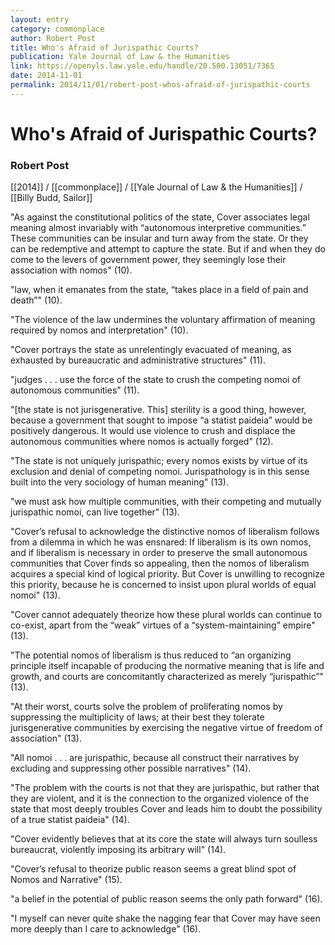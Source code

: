 ```yaml
---
layout: entry
category: commonplace
author: Robert Post
title: Who's Afraid of Jurispathic Courts?
publication: Yale Journal of Law & the Humanities
link: https://openyls.law.yale.edu/handle/20.500.13051/7365
date: 2014-11-01
permalink: 2014/11/01/robert-post-whos-afraid-of-jurispathic-courts
---
```


# Who's Afraid of Jurispathic Courts?

### Robert Post

[[2014]] / [[commonplace]] / [[Yale Journal of Law & the Humanities]] / [[Billy Budd, Sailor]]

"As against the constitutional politics of the state, Cover associates legal meaning almost invariably with “autonomous interpretive communities.” These communities can be insular and turn away from the state. Or they can be redemptive and attempt to capture the state. But if and when they do come to the levers of government power, they seemingly lose their association with nomos" (10). 

"law, when it emanates from the state, “takes place in a field of pain and death”" (10).

"The violence of the law undermines the voluntary affirmation of meaning required by nomos and interpretation" (10).

"Cover portrays the state as unrelentingly evacuated of meaning, as exhausted by bureaucratic and administrative structures" (11).

"judges . . . use the force of the state to crush the competing nomoi of autonomous communities" (11).

"[the state is not jurisgenerative. This] sterility is a good thing, however, because a government that sought to impose “a statist paideia” would be positively dangerous. It would use violence to crush and displace the autonomous communities where nomos is actually forged" (12).

"The state is not uniquely jurispathic; every nomos exists by virtue of its exclusion and denial of competing nomoi. Jurispathology is in this sense built into the very sociology of human meaning" (13).

"we must ask how multiple communities, with their competing and mutually jurispathic nomoi, can live together" (13).

"Cover’s refusal to acknowledge the distinctive nomos of liberalism follows from a dilemma in which he was ensnared: If liberalism is its own nomos, and if liberalism is necessary in order to preserve the small autonomous communities that Cover finds so appealing, then the nomos of liberalism acquires a special kind of logical priority. But Cover is unwilling to recognize this priority, because he is concerned to insist upon plural worlds of equal nomoi" (13).

"Cover cannot adequately theorize how these plural worlds can continue to co-exist, apart from the “weak” virtues of a “system-maintaining” empire" (13).

"The potential nomos of liberalism is thus reduced to “an organizing principle itself incapable of producing the normative meaning that is life and growth, and courts are concomitantly characterized as merely “jurispathic”" (13).

"At their worst, courts solve the problem of proliferating nomos by suppressing the multiplicity of laws; at their best they tolerate jurisgenerative communities by exercising the negative virtue of freedom of association" (13).

"All nomoi . . . are jurispathic, because all construct their narratives by excluding and suppressing other possible narratives" (14).

"The problem with the courts is not that they are jurispathic, but rather that they are violent, and it is the connection to the organized violence of the state that most deeply troubles Cover and leads him to doubt the possibility of a true statist paideia" (14).

"Cover evidently believes that at its core the state will always turn soulless bureaucrat, violently imposing its arbitrary will" (14).

"Cover’s refusal to theorize public reason seems a great blind spot of Nomos and Narrative" (15).

"a belief in the potential of public reason seems the only path forward" (16).

"I myself can never quite shake the nagging fear that Cover may have seen more deeply than I care to acknowledge" (16).
